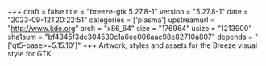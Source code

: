 +++
draft = false
title = "breeze-gtk 5.27.8-1"
version = "5.27.8-1"
date = "2023-09-12T20:22:51"
categories = ['plasma']
upstreamurl = "http://www.kde.org"
arch = "x86_64"
size = "176964"
usize = "1213900"
sha1sum = "bf4345f3dc304530c1a6ee006aac98e82710a807"
depends = "['qt5-base>=5.15.10']"
+++
Artwork, styles and assets for the Breeze visual style for GTK